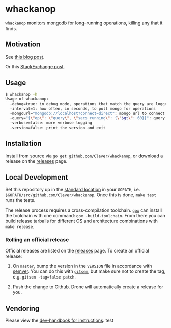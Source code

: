 # whackanop

`whackanop` monitors mongodb for long-running operations, killing any that it finds.

## Motivation

See [this blog post](http://blog.mongolab.com/2014/02/mongodb-currentop-killop/).

Or this [StackExchange post](https://dba.stackexchange.com/questions/60029/how-do-i-safely-kill-long-running-operations-in-mongodb).

## Usage

```bash
$ whackanop -h
Usage of whackanop:
  -debug=true: in debug mode, operations that match the query are logged instead of killed
  -interval=1: how often, in seconds, to poll mongo for operations
  -mongourl="mongodb://localhost?connect=direct": mongo url to connect to. Must specify connect=direct to guarantee admin commands are run on the specified server.
  -query="{\"op\": \"query\", \"secs_running\": {\"$gt\": 60}}": query sent to db.currentOp()
  -verbose=false: more verbose logging
  -version=false: print the version and exit
```

## Installation

Install from source via `go get github.com/Clever/whackanop`, or download a release on the [releases](https://github.com/Clever/whackanop/releases) page.

## Local Development

Set this repository up in the [standard location](https://golang.org/doc/code.html) in your `GOPATH`, i.e. `$GOPATH/src/github.com/Clever/whackanop`.
Once this is done, `make test` runs the tests.

The release process requires a cross-compilation toolchain.
[`gox`](https://github.com/mitchellh/gox) can install the toolchain with one command: `gox -build-toolchain`.
From there you can build release tarballs for different OS and architecture combinations with `make release`.

### Rolling an official release

Official releases are listed on the [releases](https://github.com/Clever/whackanop/releases) page.
To create an official release:

1. On `master`, bump the version in the `VERSION` file in accordance with [semver](http://semver.org/).
You can do this with [`gitsem`](https://github.com/clever/gitsem), but make sure not to create the tag, e.g. `gitsem -tag=false patch`.

2. Push the change to Github. Drone will automatically create a release for you.

## Vendoring

Please view the [dev-handbook for instructions](https://github.com/Clever/dev-handbook/blob/master/golang/godep.md).
test
